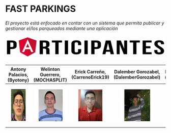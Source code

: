 # FAST PARKINGS

_El proyecto está enfocado en contar con un sistema que permita publicar y gestionar el/los parqueados mediante una aplicación_

![Participantes](https://github.com/Byotony/logospng/blob/main/PNG/Participantes.png)



| Antony Palacios, (Byotony) | Welinton Guerrero, (MOCHASPLIT) | Erick Carreño, (CarrenoErick19) | Dalember Gorozabel, (DalemberGorozabel) | Benjie González, (benjiegonzalez) | Jose Arteaga, (Pepo3009) |
| ------ | ------ | ------ | ------ |  ------ | ------ |
|<p align="center"><img src="https://github.com/Byotony/logospng/blob/main/PNG/Byonetta.png" text-align="center" width="100" height="100"/></p>|<p align="center"><img src="https://github.com/Byotony/logospng/blob/main/PNG/Guerrero.png" align="center" width="100" height="100"/></p>|<p align="center"><img src="https://github.com/Byotony/logospng/blob/main/PNG/Rogger.png" align="center" width="100" height="100"/></p>|<p align="center"><img src="https://github.com/Byotony/logospng/blob/main/PNG/DALEMBER.png" align="center" width="100" height="100"/></p>|<p align="center"><img src="https://github.com/Byotony/logospng/blob/main/PNG/Benjie.png" align="center" width="100" height="100"/></p>|<p align="center"><img src="https://github.com/Byotony/logospng/blob/main/PNG/pepo.png" align="center" width="100" height="100"/></p>|